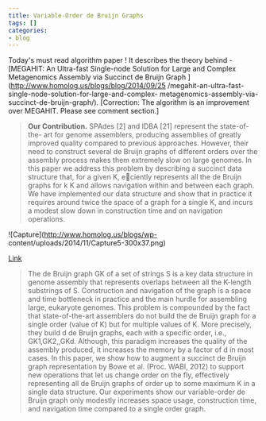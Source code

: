```yaml
---
title: Variable-Order de Bruijn Graphs
tags: []
categories:
- blog
---
```

Today's must read algorithm paper ! It describes the theory behind -[MEGAHIT:
An Ultra-fast Single-node Solution for Large and Complex Metagenomics Assembly
via Succinct de Bruijn Graph ](http://www.homolog.us/blogs/blog/2014/09/25
/megahit-an-ultra-fast-single-node-solution-for-large-and-complex-
metagenomics-assembly-via-succinct-de-bruijn-graph/). [Correction: The
algorithm is an improvement over MEGAHIT. Please see comment section.]
<!--more-->

> **Our Contribution.** SPAdes [2] and IDBA [21] represent the state-of-the-
art for genome assemblers, producing assemblies of greatly improved quality
compared to previous approaches. However, their need to construct several de
Bruijn graphs of different orders over the assembly process makes them
extremely slow on large genomes. In this paper we address this problem by
describing a succinct data structure that, for a given K, eciently represents
all the de Bruijn graphs for k K and allows navigation within and between each
graph. We have implemented our data structure and show that in practice it
requires around twice the space of a graph for a single K, and incurs a modest
slow down in construction time and on navigation operations.

![Capture](http://www.homolog.us/blogs/wp-
content/uploads/2014/11/Capture5-300x37.png)

[Link](http://arxiv.org/abs/1411.2718)

> The de Bruijn graph GK of a set of strings S is a key data structure in
genome assembly that represents overlaps between all the K-length substrings
of S. Construction and navigation of the graph is a space and time bottleneck
in practice and the main hurdle for assembling large, eukaryote genomes. This
problem is compounded by the fact that state-of-the-art assemblers do not
build the de Bruijn graph for a single order (value of K) but for multiple
values of K. More precisely, they build d de Bruijn graphs, each with a
specific order, i.e., GK1,GK2,,GKd. Although, this paradigm increases the
quality of the assembly produced, it increases the memory by a factor of d in
most cases. In this paper, we show how to augment a succinct de Bruijn graph
representation by Bowe et al. (Proc. WABI, 2012) to support new operations
that let us change order on the fly, effectively representing all de Bruijn
graphs of order up to some maximum K in a single data structure. Our
experiments show our variable-order de Bruijn graph only modestly increases
space usage, construction time, and navigation time compared to a single order
graph.


